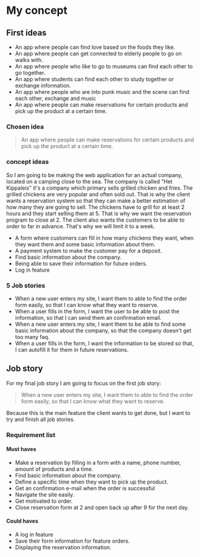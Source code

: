# My concept

## First ideas

- An app where people can find love based on the foods they like.
- An app where people can get connected to elderly people to go on walks with.
- An app where people who like to go to museums can find each other to go together.
- An app where students can find each other to study together or exchange information.
- An app where people who are into punk music and the scene can find each other, exchange and music
- An app where people can make reservations for certain products and pick up the product at a certain time.

### Chosen idea

> An app where people can make reservations for certain products and pick up the product at a certain time.

### concept ideas

So I am going to be making the web application for an actual company, located on a camping close to the sea. The company is called "Het Kippaleis" it's a company which primary sells grilled chicken and fries. The grilled chickens are very popular and often sold out. That is why the client wants a reservation system so that they can make a better estimation of how many they are going to sell. The chickens have to grill for at least 2 hours and they start selling them at 5. That is why we want the reservation program to close at 2. The client also wants the customers to be able to order to far in advance. That's why we will limit it to a week.

- A form where customers can fill in how many chickens they want, when they want them and some basic information about them.
- A payment system to make the customer pay for a deposit.
- Find basic information about the company.
- Being able to save their information for future orders.
- Log in feature

### 5 Job stories

- When a new user enters my site, I want them to able to find the order form easily, so that I can know what they want to reserve.
- When a user fills in the form, I want the user to be able to post the information, so that I can send them an confirmation email.
- When a new user enters my site, I want them to be able to find some basic information about the company, so that the company doesn't get too many faq.
- When a user fills in the form, I want the information to be stored so that, I can autofill it for them in future reservations.

## Job story

For my final job story I am going to focus on the first job story:
> When a new user enters my site, I want them to able to find the order form easily, so that I can know what they want to reserve.

Because this is the main feature the client wants to get done, but I want to try and finish all job stories.

### Requirement list

#### Must haves

- Make a reservation by filling in a form with a name, phone number, amount of products and a time.
- Find basic information about the company.
- Define a specific time when they want to pick up the product.
- Get an confirmation e-mail when the order is successful
- Navigate the site easily.
- Get motivated to order.
- Close reservation form at 2 and open back up after 9 for the next day.


#### Could haves

- A log in feature
- Save their form information for feature orders.
- Displaying the reservation information.
